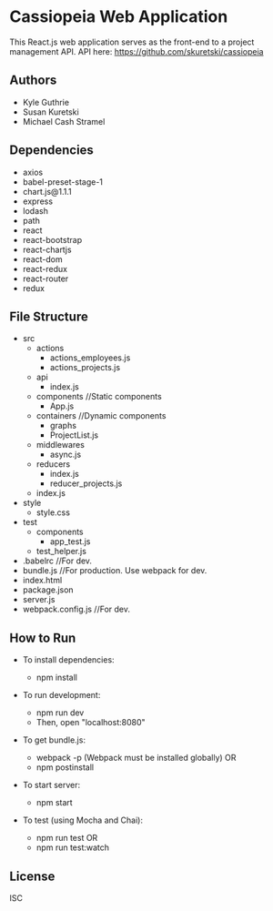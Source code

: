 # Cassiopeia Web Application

This React.js web application serves as the front-end to a project
management API. API here: https://github.com/skuretski/cassiopeia

## Authors

<ul>
    <li>Kyle Guthrie</li>
    <li>Susan Kuretski</li>
    <li>Michael Cash Stramel</li>
</ul>

## Dependencies

<ul>
    <li>axios</li>
    <li>babel-preset-stage-1</li>
    <li>chart.js@1.1.1</li>
    <li>express</li>
    <li>lodash</li>
    <li>path</li>
    <li>react</li>
    <li>react-bootstrap</li>
    <li>react-chartjs</li>
    <li>react-dom</li>
    <li>react-redux</li>
    <li>react-router</li>
    <li>redux</li>
</ul>

## File Structure
- src
  - actions
    - actions_employees.js
    - actions_projects.js
  - api
    - index.js
  - components  //Static components
    - App.js
  - containers  //Dynamic components
    - graphs
    - ProjectList.js
  - middlewares
    - async.js
  - reducers
    - index.js
    - reducer_projects.js
  - index.js
- style
  - style.css
- test
  - components
    - app_test.js
  - test_helper.js
- .babelrc  //For dev.
- bundle.js  //For production. Use webpack for dev.
- index.html
- package.json
- server.js
- webpack.config.js  //For dev.

## How to Run

- To install dependencies:
  - npm install

- To run development:
  - npm run dev
  - Then, open "localhost:8080"

- To get bundle.js:
  - webpack -p (Webpack must be installed globally)
    OR
  - npm postinstall

- To start server:
  - npm start 

- To test (using Mocha and Chai):
  - npm run test
    OR
  - npm run test:watch

## License

ISC


